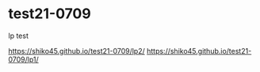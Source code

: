 # test21-0709
lp test 


https://shiko45.github.io/test21-0709/lp2/
https://shiko45.github.io/test21-0709/lp1/
